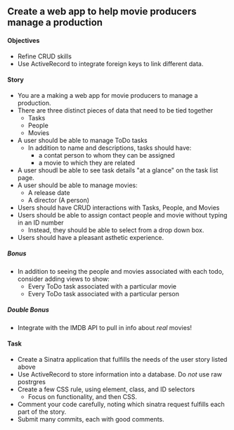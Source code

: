 ## Create a web app to help movie producers manage a production

#### Objectives

* Refine CRUD skills
* Use ActiveRecord to integrate foreign keys to link different data.

#### Story

* You are a making a web app for movie producers to manage a production.
* There are three distinct pieces of data that need to be tied together
  * Tasks
  * People
  * Movies
* A user should be able to manage ToDo tasks
  * In addition to name and descriptions, tasks should have:
    * a contat person to whom they can be assigned
    * a movie to which they are related
* A user shoudl be able to see task details "at a glance" on the task list page. 
* A user should be able to manage movies:
  * A release date
  * A director (A person)
* Users should have CRUD interactions with Tasks, People, and Movies
* Users should be able to assign contact people and movie without typing in an ID number
  * Instead, they should be able to select from a drop down box.
* Users should have a pleasant asthetic experience. 

##### *Bonus*
  * In addition to seeing the people and movies associated with each todo, consider adding views to show: 
    * Every ToDo task associated with a particular movie
    * Every ToDo task associated with a particular person

##### *Double Bonus*
  * Integrate with the IMDB API to pull in info about *real* movies!
   

#### Task
* Create a Sinatra application that fulfills the needs of the user story listed above
* Use ActiveRecord to store information into a database. 
  Do *not* use raw postrgres
* Create a few CSS rule, using element, class, and ID selectors
  * Focus on functionality, and then CSS. 
* Comment your code carefully, noting which sinatra request fulfills each part of the story. 
* Submit many commits, each with good comments. 

